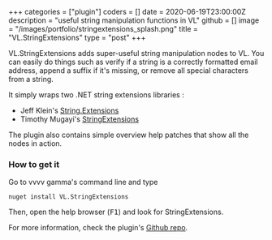 +++
categories = ["plugin"]
coders = []
date = 2020-06-19T23:00:00Z
description = "useful string manipulation functions in VL"
github = []
image = "/images/portfolio/stringextensions_splash.png"
title = "VL.StringExtensions"
type = "post"
+++

VL.StringExtensions adds super-useful string manipulation nodes to VL. You can easily do things such as verify if a string is a correctly formatted email address, append a suffix if it's missing, or remove all special characters from a string.

It simply wraps two .NET string extensions libraries :

- Jeff Klein's [String.Extensions](https://github.com/Jeff-Klein/String.Extensions)
- Timothy Mugayi's [StringExtensions](https://github.com/timothymugayi/StringExtensions)

The plugin also contains simple overview help patches that show all the nodes in action.

### How to get it

Go to vvvv gamma's command line and type

```
nuget install VL.StringExtensions
```

Then, open the help browser (<kbd>F1</kbd>) and look for StringExtensions.

For more information, check the plugin's [Github repo](https://github.com/sebescudie/VL.StringExtensions).